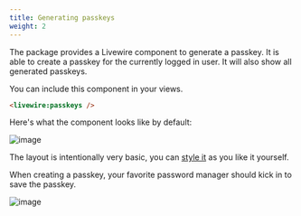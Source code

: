 ```yaml
---
title: Generating passkeys
weight: 2
---
```


The package provides a Livewire component to generate a passkey. It is able to create a passkey for the currently logged in user. It will also show all generated passkeys.

You can include this component in your views.

```html
<livewire:passkeys />
```

Here's what the component looks like by default:

![image](/docs/laravel-passkeys/v1/images/passkey-list.png)

The layout is intentionally very basic, you can [style it](/docs/laravel-passkeys/v1/basic-usage/styling-the-components) as you like it yourself.

When creating a passkey, your favorite password manager should kick in to save the passkey. 

![image](/docs/laravel-passkeys/v1/images/save-passkey.png)

